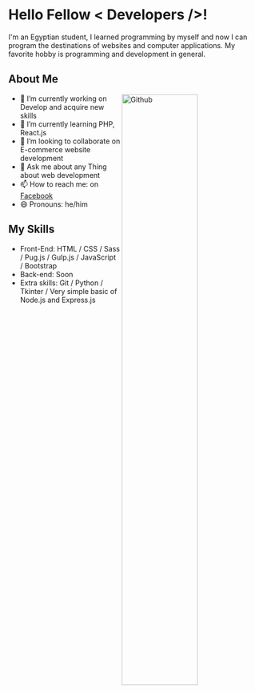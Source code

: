 <h1> Hello Fellow < Developers />!</h1>
<p align='center'>

</p>
<div size='20px'>I'm an Egyptian student, I learned programming by myself and now I can program the destinations of websites and computer applications. My favorite hobby is programming and development in general.
</div>

<h2>About Me</h2>

<img width="55%" align="right" alt="Github" src="https://raw.githubusercontent.com/onimur/.github/master/.resources/git-header.svg" />

- 🔭 I’m currently working on Develop and acquire new skills
- 🌱 I’m currently learning PHP, React.js
- 👯 I’m looking to collaborate on E-commerce website development
- 💬 Ask me about any Thing about web development
- 📫 How to reach me: on [Facebook](https://www.facebook.com/kareem1911/)
- 😄 Pronouns: he/him

<h2>My Skills</h2>

- Front-End: HTML / CSS / Sass / Pug.js / Gulp.js / JavaScript / Bootstrap
- Back-end: Soon
- Extra skills: Git / Python / Tkinter / Very simple basic of Node.js and Express.js
